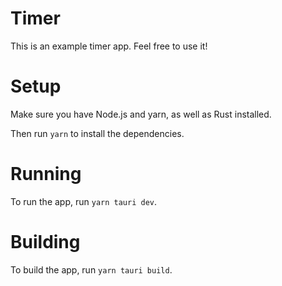 # Timer

This is an example timer app. Feel free to use it!

# Setup

Make sure you have Node.js and yarn, as well as Rust installed.

Then run `yarn` to install the dependencies.

# Running

To run the app, run `yarn tauri dev`.

# Building

To build the app, run `yarn tauri build`.
